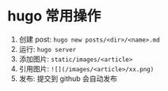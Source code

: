 ﻿# hugo 常用操作

1. 创建 post: `hugo new posts/<dir>/<name>.md`
2. 运行: `hugo server`
3. 添加图片: `static/images/<article>`
4. 引用图片: `![](/images/<article>/xx.png)`
5. 发布: 提交到 github 会自动发布
